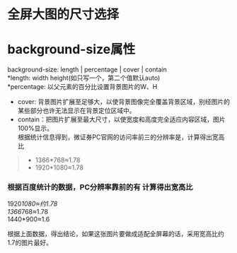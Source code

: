 全屏大图的尺寸选择
===

# background-size属性  
background-size: length | percentage | cover | contain  
*length: width height(如只写一个，第二个值默认auto)  
*percentage: 以父元素的百分比设置背景图片的W、H  
* cover: 背景图片扩展至足够大，以使背景图像完全覆盖背景区域，别经图片的某些部分也许无法显示在背景定位区域中。  
* contain：把图片扩展至最大尺寸，以使宽度和高度完全适应内容区域，图片100%显示。  
根据统计信息得到，微证券PC官网的访问率前三的分辨率是，计算得出宽高比    
> * 1366*768≈1.78  
> * 1920*1080≈1.78   
### 根据百度统计的数据，PC分辨率靠前的有  计算得出宽高比   
1920*1080≈约1.78  
1366*768≈1.78  
1440*900≈1.6  

根据上面数据，得出结论，如果这张图片要做成适配全屏幕的话，采用宽高比约1.7的图片最好。

